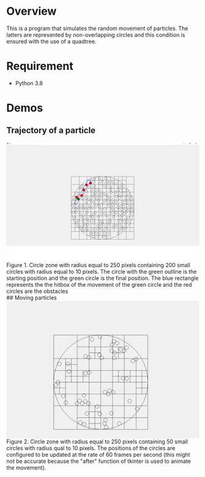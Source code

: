# Overview
This is a program that simulates the random movement of particles. The latters are represented by non-overlapping circles and this condition is ensured with the use of a quadtree.

# Requirement
- Python 3.8

# Demos
## Trajectory of a particle
<div>
  <img src="Demo/particle_demo1.png" align="center">
  <figcaption>Figure 1. Circle zone with radius equal to 250 pixels containing 200 small circles with radius equal to 10 pixels. The circle with the green outline is the starting position and the green circle is the final position. The blue rectangle represents the the hitbox of the movement of the green circle and the red circles are the obstacles
  </figcaption>
</div>
## Moving particles
<div>
  <img src="Demo/particle_demo2.gif" align="center">
  <figcaption> Figure 2. Circle zone with radius equal to 250 pixels containing 50 small circles with radius qual to 10 pixels. The positions of the circles are configured to be updated at the rate of 60 frames per second (this might not be accurate because the "after" function of tkinter is used to animate the movement).
  </figcaption>
</div>

